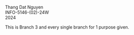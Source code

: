 Thang Dat Nguyen <br />
INFO-5146-(02)-24W <br />
2024 <br />

This is Branch 3 and every single branch for 1 purpose given.<br />